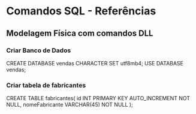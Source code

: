 # Comandos SQL - Referências 

## Modelagem Física com comandos DLL

### Criar Banco de Dados

CREATE DATABASE vendas CHARACTER SET utf8mb4;
USE DATABASE vendas;

### Criar tabela de fabricantes

CREATE TABLE fabricantes(
    id INT PRIMARY KEY AUTO_INCREMENT NOT NULL,
    nomeFabricante VARCHAR(45) NOT NULL
);